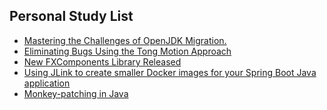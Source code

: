 ## Personal Study List
<!-- BLOG-POST-LIST:START -->
- [Mastering the Challenges of OpenJDK Migration.](https://foojay.io/today/mastering-the-challenges-of-openjdk-migration/)
- [Eliminating Bugs Using the Tong Motion Approach](https://foojay.io/today/eliminating-bugs-using-the-tong-motion-approach/)
- [New FXComponents Library Released](https://foojay.io/today/new-fxcomponents-library-released/)
- [Using JLink to create smaller Docker images for your Spring Boot Java application](https://foojay.io/today/using-jlink-to-create-smaller-docker-images-for-your-spring-boot-java-application/)
- [Monkey-patching in Java](https://foojay.io/today/monkey-patching-in-java/)
<!-- BLOG-POST-LIST:END -->  
